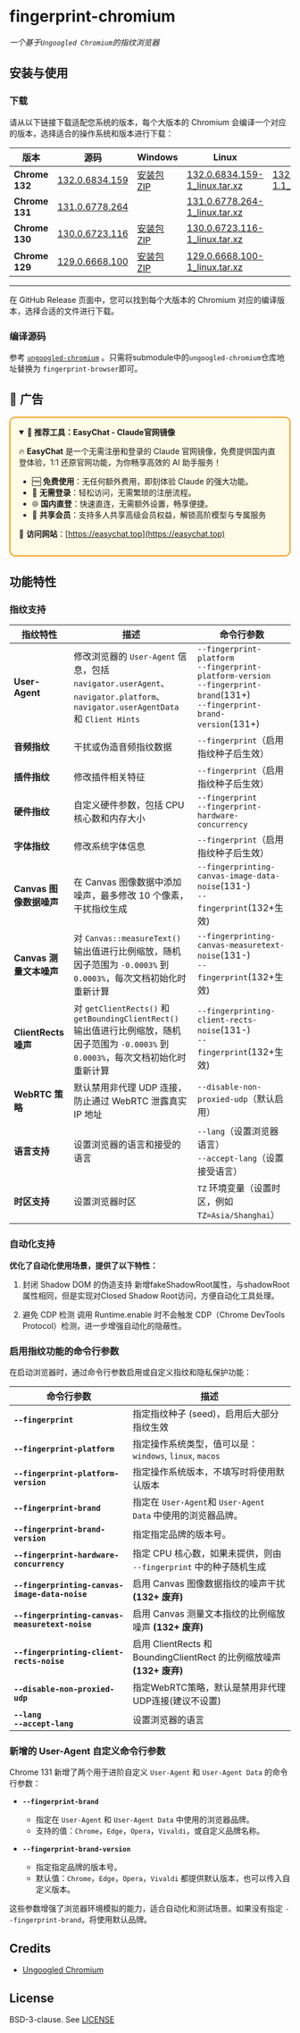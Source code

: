 # fingerprint-chromium

*一个基于`Ungoogled Chromium`的指纹浏览器*

## 安装与使用

### 下载
请从以下链接下载适配您系统的版本，每个大版本的 Chromium 会编译一个对应的版本，选择适合的操作系统和版本进行下载：

| **版本**        | **源码**                                                                                   | **Windows**                                                                                   | **Linux**                                                                                   | **MacOS**     |
|------------------|--------------------------------------------------------------------------------------------|-----------------------------------------------------------------------------------------------|---------------------------------------------------------------------------------------------| ---------------------------------------------------------------------------------------------|
| **Chrome 132**   | [132.0.6834.159](https://github.com/adryfish/fingerprint-chromium/tree/132.0.6834.159)               | [安装包](https://github.com/adryfish/fingerprint-chromium/releases/download/132.0.6834.159/ungoogled-chromium_132.0.6834.159-1.1_installer_x64.exe) <br> [ZIP](https://github.com/adryfish/fingerprint-chromium/releases/download/132.0.6834.159/ungoogled-chromium_132.0.6834.159-1.1_windows_x64.zip) | [ 132.0.6834.159-1_linux.tar.xz ](https://github.com/adryfish/fingerprint-chromium/releases/download/132.0.6834.159/ungoogled-chromium_132.0.6834.159-1_linux.tar.xz) | [132.0.6834.110-1.1_macos.dmg](https://github.com/adryfish/fingerprint-chromium/releases/download/132.0.6834.159/ungoogled-chromium_132.0.6834.110-1.1_macos.dmg) |
| **Chrome 131**   | [131.0.6778.264](https://github.com/adryfish/fingerprint-chromium/tree/131.0.6778.264)               | | [ 131.0.6778.264-1_linux.tar.xz ](https://github.com/adryfish/fingerprint-chromium/releases/download/131.0.6778.264/ungoogled-chromium_131.0.6778.264-1_linux.tar.xz) |
| **Chrome 130**   | [130.0.6723.116](https://github.com/adryfish/fingerprint-chromium/tree/130.0.6723.116)               | [安装包](https://github.com/adryfish/fingerprint-chromium/releases/download/130.0.6723.116/ungoogled-chromium_130.0.6723.116-1.1_installer_x64.exe) <br> [ZIP](https://github.com/adryfish/fingerprint-chromium/releases/download/130.0.6723.116/ungoogled-chromium_130.0.6723.116-1.1_windows_x64.zip) | [130.0.6723.116-1_linux.tar.xz](https://github.com/adryfish/fingerprint-chromium/releases/download/130.0.6723.116/ungoogled-chromium_130.0.6723.116-1_linux.tar.xz) |
| **Chrome 129**   | [129.0.6668.100](https://github.com/adryfish/fingerprint-chromium/tree/129.0.6668.100)               | [安装包](https://github.com/adryfish/fingerprint-chromium/releases/download/129.0.6668.100/ungoogled-chromium_129.0.6668.100-1.1_installer_x64.exe) <br> [ZIP](https://github.com/adryfish/fingerprint-chromium/releases/download/129.0.6668.100/ungoogled-chromium_129.0.6668.100-1.1_windows_x64.zip) | [129.0.6668.100-1_linux.tar.xz](https://github.com/adryfish/fingerprint-chromium/releases/download/129.0.6668.100/ungoogled-chromium_129.0.6668.100-1_linux.tar.xz) |


---

在 GitHub Release 页面中，您可以找到每个大版本的 Chromium 对应的编译版本，选择合适的文件进行下载。

### 编译源码
参考 [`ungoogled-chromium`](https://github.com/ungoogled-software/ungoogled-chromium/blob/master/docs/building.md) 。只需将submodule中的`ungoogled-chromium`仓库地址替换为 `fingerprint-browser`即可。


## 📢 广告

<div style="border: 2px solid #f39c12; padding: 15px; background-color: #fffbe6; border-radius: 10px;">

<details open>
<summary><b>🌟 推荐工具：EasyChat - Claude官网镜像</b></summary>

🔥 **EasyChat** 是一个无需注册和登录的 Claude 官网镜像，免费提供国内直登体验，1:1 还原官网功能，为你畅享高效的 AI 助手服务！

- 🆓 **免费使用**：无任何额外费用，即刻体验 Claude 的强大功能。
- 🚀 **无需登录**：轻松访问，无需繁琐的注册流程。
- 🌐 **国内直登**：快速直连，无需额外设置，畅享便捷。
- 💎 **共享会员**：支持多人共享高级会员权益，解锁高阶模型与专属服务

🔗 **访问网站**：[https://easychat.top](https://easychat.top)

</details>

</div>


## 功能特性

### 指纹支持

| **指纹特性**                          | **描述**                                                                                     | **命令行参数**                                                                 |
|--------------------------------------|----------------------------------------------------------------------------------------------|--------------------------------------------------------------------------------|
| **User-Agent**                       | 修改浏览器的 `User-Agent` 信息，包括 `navigator.userAgent`、`navigator.platform`、`navigator.userAgentData` 和 `Client Hints` | `--fingerprint-platform` <br>`--fingerprint-platform-version` <br>`--fingerprint-brand`(131+) <br>`--fingerprint-brand-version`(131+) |
| **音频指纹**                         | 干扰或伪造音频指纹数据                                                                       | `--fingerprint`（启用指纹种子后生效）                                           |
| **插件指纹**                         | 修改插件相关特征                                                                              | `--fingerprint`（启用指纹种子后生效）                                           |
| **硬件指纹**                         | 自定义硬件参数，包括 CPU 核心数和内存大小                                                     | `--fingerprint` <br> `--fingerprint-hardware-concurrency` |
| **字体指纹**                         | 修改系统字体信息                                                                              | `--fingerprint`（启用指纹种子后生效）                                           |
| **Canvas 图像数据噪声**               | 在 Canvas 图像数据中添加噪声，最多修改 10 个像素，干扰指纹生成                                | `--fingerprinting-canvas-image-data-noise`(131-) <br> `--fingerprint`(132+生效)                                        |
| **Canvas 测量文本噪声**               | 对 `Canvas::measureText()` 输出值进行比例缩放，随机因子范围为 `-0.0003%` 到 `0.0003%`，每次文档初始化时重新计算 | `--fingerprinting-canvas-measuretext-noise`(131-) <br> `--fingerprint`(132+生效)                                      |
| **ClientRects 噪声**                  | 对 `getClientRects()` 和 `getBoundingClientRect()` 输出值进行比例缩放，随机因子范围为 `-0.0003%` 到 `0.0003%`，每次文档初始化时重新计算 | `--fingerprinting-client-rects-noise`(131-) <br> `--fingerprint`(132+生效)                                          |
| **WebRTC 策略**                       | 默认禁用非代理 UDP 连接，防止通过 WebRTC 泄露真实 IP 地址                                     | `--disable-non-proxied-udp`（默认启用）                                           |
| **语言支持**                         | 设置浏览器的语言和接受的语言                                                                  | `--lang`（设置浏览器语言）<br> `--accept-lang`（设置接受语言）                     |
| **时区支持**                         | 设置浏览器时区                                                                              | `TZ` 环境变量（设置时区，例如 `TZ=Asia/Shanghai`）                              |


### 自动化支持
**优化了自动化使用场景，提供了以下特性：**

1. 封闭 Shadow DOM 的伪造支持
新增fakeShadowRoot属性，与shadowRoot属性相同，但是实现对Closed Shadow Root访问，方便自动化工具处理。

2. 避免 CDP 检测
调用 Runtime.enable 时不会触发 CDP（Chrome DevTools Protocol）检测，进一步增强自动化的隐蔽性。

### 启用指纹功能的命令行参数

在启动浏览器时，通过命令行参数启用或自定义指纹和隐私保护功能：

| **命令行参数**                              | **描述**                                                                                       |
|---------------------------------------------|------------------------------------------------------------------------------------------------|
| **`--fingerprint`**                         | 指定指纹种子 (seed)，启用后大部分指纹生效 |
| **`--fingerprint-platform`**                | 指定操作系统类型，值可以是：`windows`, `linux`, `macos`                                        |
| **`--fingerprint-platform-version`**        | 指定操作系统版本，不填写时将使用默认版本                                                      |
| **`--fingerprint-brand`**                  | 指定在 `User-Agent`和 `User-Agent Data` 中使用的浏览器品牌。                                 |
| **`--fingerprint-brand-version`**          | 指定指定品牌的版本号。                                            |
| **`--fingerprint-hardware-concurrency`**    | 指定 CPU 核心数，如果未提供，则由 `--fingerprint` 中的种子随机生成                             |
| **`--fingerprinting-canvas-image-data-noise`** | 启用 Canvas 图像数据指纹的噪声干扰 **(132+ 废弃)**                                                            |
| **`--fingerprinting-canvas-measuretext-noise`** | 启用 Canvas 测量文本指纹的比例缩放噪声 **(132+ 废弃)**                                                       |
| **`--fingerprinting-client-rects-noise`**   | 启用 ClientRects 和 BoundingClientRect 的比例缩放噪声 **(132+ 废弃)**                                        |
| **`--disable-non-proxied-udp`**             | 指定WebRTC策略，默认是禁用非代理UDP连接(建议不设置)                                                      |
| **`--lang`** <br>  **`--accept-lang`**      | 设置浏览器的语言                                                  |

### **新增的 User-Agent 自定义命令行参数**

Chrome 131 新增了两个用于进阶自定义 `User-Agent` 和 `User-Agent Data` 的命令行参数：

- **`--fingerprint-brand`**
  - 指定在 `User-Agent` 和 `User-Agent Data` 中使用的浏览器品牌。
  - 支持的值：`Chrome`，`Edge`，`Opera`，`Vivaldi`，或自定义品牌名称。

- **`--fingerprint-brand-version`**
  - 指定指定品牌的版本号。
  - 默认值：`Chrome`，`Edge`，`Opera`，`Vivaldi` 都提供默认版本，也可以传入自定义版本。

这些参数增强了浏览器环境模拟的能力，适合自动化和测试场景。如果没有指定 `--fingerprint-brand`，将使用默认品牌。


## Credits

 * [Ungoogled Chromium](https://github.com/ungoogled-software/ungoogled-chromium)

 ## License

BSD-3-clause. See [LICENSE](LICENSE)
